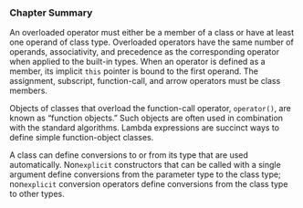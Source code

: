 <h3 id="filepos3773544"><a id="filepos3773577"></a>Chapter Summary</h3>
<p>An overloaded operator must either be a member of a class or have at least one operand of class type. Overloaded operators have the same number of operands, associativity, and precedence as the corresponding operator when applied to the built-in types. When an operator is defined as a member, its implicit <code>this</code> pointer is bound to the first operand. The assignment, subscript, function-call, and arrow operators must be class members.</p>
<p>Objects of classes that overload the function-call operator, <code>operator()</code>, are known as “function objects.” Such objects are often used in combination with the standard algorithms. Lambda expressions are succinct ways to define simple function-object classes.</p>
<p>A class can define conversions to or from its type that are used automatically. Non<code>explicit</code> constructors that can be called with a single argument define conversions from the parameter type to the class type; non<code>explicit</code> conversion operators define conversions from the class type to other types.</p>
